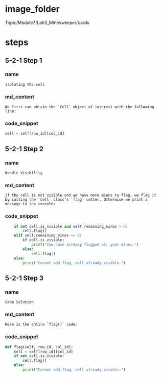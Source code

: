 # image_folder
Topic/Module7/Lab3_Minesweeper/cards

# steps

## 5-2-1 Step 1

### name
```
Isolating the cell
```
### md_content
```
We first can obtain the `Cell` object of interest with the following line:
```

### code_snippet
```python
cell = self[row_id][col_id]
```

## 5-2-1 Step 2
### name
```
Handle Visibility
```
### md_content
```
If the cell is not visible and we have more miens to flag, we flag it by calling the `Cell` class's `flag` setter. Otherwise we print a message to the console:
```
### code_snippet
```python
    if not cell.is_visible and self.remaining_mines > 0:
        cell.flag()
    elif self.remaining_mines == 0:
        if cell.is_visible:
            print("You have already flagged all your mines.")
        else:
            cell.flag()    
    else:
        print("Cannot add flag, cell already visible.")
```
## 5-2-1 Step 3
### name
```
Code Solution
```
### md_content
```
Here is the entire `flag()` code:
```
### code_snippet
```python
def flag(self, row_id, col_id):
    cell = self[row_id][col_id]
    if not cell.is_visible:
        cell.flag()
    else:
        print("Cannot add flag, cell already visible.")
```